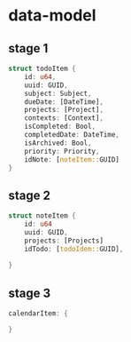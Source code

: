 # data-model

## stage 1

``` rust
struct todoItem {
    id: u64,
    uuid: GUID,
    subject: Subject,
    dueDate: [DateTime],
    projects: [Project],
    contexts: [Context],
    isCompleted: Bool,
    completedDate: DateTime,
    isArchived: Bool,
    priority: Priority,
    idNote: [noteItem::GUID]
}
```


## stage 2
``` rust   
struct noteItem {
    id: u64
    uuid: GUID,
    projects: [Projects]
    idTodo: [todoIdem::GUID],
    
} 
```
## stage 3
``` rust
calendarItem: {

}
```
